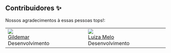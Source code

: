 ## Contribuidores ✨

Nossos agradecimentos à essas pessoas tops!:

<table>
<tbody><tr>

<td valign="top" width="14.285714285714286%"><img src="https://avatars.githubusercontent.com/u/34872457?v=4" /><br /><a href="http://github.com/gildemardev">Gildemar</a><br />Desenvolvimento</td>

<td valign="top" width="14.285714285714286%"><img src="https://avatars.githubusercontent.com/u/34872457?v=4" /><br /><a href="http://github.com/uizakmel0">Luiza Melo</a><br />Desenvolvimento</td>
</tr>
</tbody>
</table>
